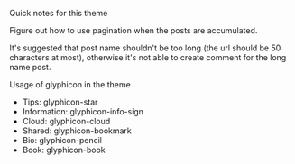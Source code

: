 Quick notes for this theme

Figure out how to use pagination when the posts are accumulated.

It's suggested that post name shouldn't be too long (the url should be 50 characters at most), otherwise it's not able to create comment for the long name post.

Usage of glyphicon in the theme
- Tips: glyphicon-star
- Information: glyphicon-info-sign
- Cloud: glyphicon-cloud
- Shared: glyphicon-bookmark
- Bio: glyphicon-pencil
- Book: glyphicon-book
